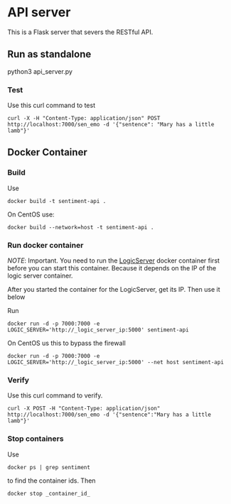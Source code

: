 # API server
This is a Flask server that severs the RESTful API.

## Run as standalone
python3 api_server.py

### Test
Use this curl command to test

```curl -X -H "Content-Type: application/json" POST http://localhost:7000/sen_emo -d '{"sentence": "Mary has a little lamb"}'``` 

## Docker Container

### Build
Use

```docker build -t sentiment-api .```

On CentOS use:

```docker build --network=host -t sentiment-api .```
### Run docker container
_NOTE_: Important. You need to run the [LogicServer](../LogicServer/README.md) docker container first before 
you can start this container. Because it depends on the IP of the
logic server container.

After you started the container for the LogicServer, get its IP. Then use it below

Run

```docker run -d -p 7000:7000 -e LOGIC_SERVER='http://_logic_server_ip:5000' sentiment-api```

On CentOS us this to bypass the firewall

```docker run -d -p 7000:7000 -e LOGIC_SERVER='http://_logic_server_ip:5000' --net host sentiment-api```

### Verify
Use this curl command to verify.

```curl -X POST -H "Content-Type: application/json" http://localhost:7000/sen_emo -d '{"sentence":"Mary has a little lamb"}'```

### Stop containers
Use

```docker ps | grep sentiment``` 

to find the container ids. Then 

```docker stop _container_id_```